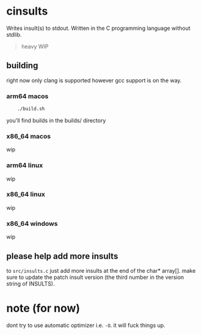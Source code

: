 # cinsults
Writes insult(s) to stdout. Written in the C programming language without stdlib.

> heavy WIP

## building
right now only clang is supported however gcc support is on the way.  

### arm64 macos
```bash
    ./build.sh
```
you'll find builds in the builds/ directory
### x86_64 macos
wip
### arm64 linux
wip
### x86_64 linux
wip
### x86_64 windows
wip

## please help add more insults
to `src/insults.c`
just add more insults at the end of the char* array[].
make sure to update the patch insult version (the third number in the version string of INSULTS).

# note (for now)
dont try to use automatic optimizer i.e. `-O`. 
it will fuck things up.